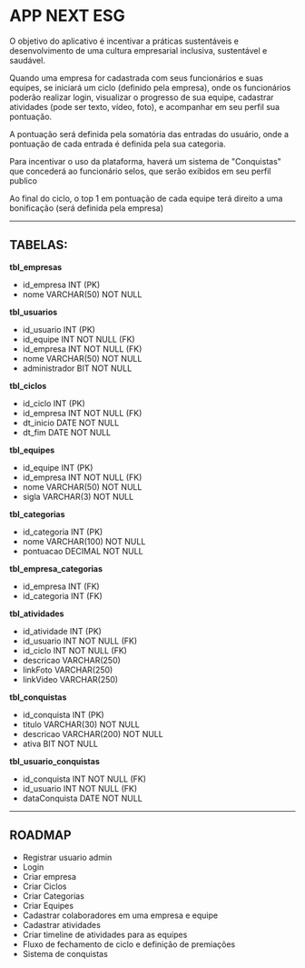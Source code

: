 # APP NEXT ESG

O objetivo do aplicativo é incentivar a práticas sustentáveis e 
desenvolvimento de uma cultura empresarial inclusiva, sustentável 
e saudável.

Quando uma empresa for cadastrada com seus funcionários e suas equipes, se iniciará um ciclo (definido pela empresa), onde os funcionários poderão realizar login,
visualizar o progresso de sua equipe, cadastrar atividades (pode ser texto, vídeo, foto),
 e acompanhar em seu perfil sua pontuação.

A pontuação será definida pela somatória das entradas do usuário,
onde a pontuação de cada entrada é definida pela sua categoria.

Para incentivar o uso da plataforma, haverá um sistema de "Conquistas"
que concederá ao funcionário selos, que serão exibidos em seu perfil
publico

Ao final do ciclo, o top 1 em pontuação de cada equipe terá direito a uma bonificação
(será definida pela empresa)
___

## TABELAS:

**tbl_empresas**
- id_empresa INT (PK)
- nome VARCHAR(50) NOT NULL

**tbl_usuarios**
- id_usuario INT (PK)
- id_equipe INT NOT NULL (FK)
- id_empresa INT NOT NULL (FK)
- nome VARCHAR(50) NOT NULL
- administrador BIT NOT NULL 

**tbl_ciclos**
- id_ciclo INT (PK)
- id_empresa INT NOT NULL (FK)
- dt_inicio DATE NOT NULL
- dt_fim DATE NOT NULL
  
**tbl_equipes**
- id_equipe INT (PK)
- id_empresa INT NOT NULL (FK)
- nome VARCHAR(50) NOT NULL
- sigla VARCHAR(3) NOT NULL
  
**tbl_categorias**
- id_categoria INT (PK)
- nome VARCHAR(100) NOT NULL 
- pontuacao DECIMAL NOT NULL

**tbl_empresa_categorias**
- id_empresa INT (FK)
- id_categoria INT (FK)

**tbl_atividades**
- id_atividade INT (PK)
- id_usuario INT NOT NULL (FK)
- id_ciclo INT NOT NULL (FK)
- descricao VARCHAR(250)
- linkFoto VARCHAR(250)
- linkVideo VARCHAR(250)
  
**tbl_conquistas**
- id_conquista INT (PK)
- titulo VARCHAR(30) NOT NULL
- descricao VARCHAR(200) NOT NULL
- ativa BIT NOT NULL

**tbl_usuario_conquistas**
- id_conquista INT NOT NULL (FK)
- id_usuario INT NOT NULL (FK)
- dataConquista DATE NOT NULL

---

## ROADMAP

- Registrar usuario admin
- Login
- Criar empresa
- Criar Ciclos
- Criar Categorias
- Criar Equipes
- Cadastrar colaboradores em uma empresa e equipe
- Cadastrar atividades
- Criar timeline de atividades para as equipes
- Fluxo de fechamento de ciclo e definição de premiações
- Sistema de conquistas
